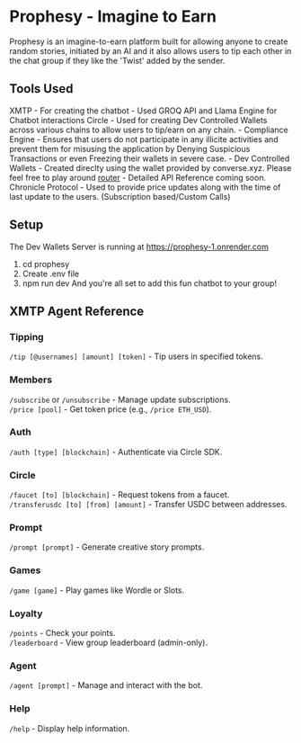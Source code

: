 # Prophesy - Imagine to Earn
Prophesy is an imagine-to-earn platform built for allowing anyone to create random stories, initiated by an AI and it also allows users to tip each other in the chat group if they like the 'Twist' added by the sender. 

## Tools Used
XMTP - For creating the chatbot
    - Used GROQ API and Llama Engine for Chatbot interactions
Circle - Used for creating Dev Controlled Wallets across various chains to allow users to tip/earn on any chain.
    - Compliance Engine - Ensures that users do not participate in any illicite activities and prevent them for misusing the application by Denying Suspicious Transactions or even Freezing their wallets in severe case.
    - Dev Controlled Wallets - Created direclty using the wallet provided by converse.xyz.
    Please feel free to play around [router](backend/src/routers/index.ts)
    - Detailed API Reference coming soon.
Chronicle Protocol - Used to provide price updates along with the time of last update to the users. (Subscription based/Custom Calls)

## Setup
The Dev Wallets Server is running at https://prophesy-1.onrender.com
1. cd prophesy
2. Create .env file
3. npm run dev
And you're all set to add this fun chatbot to your group!

## XMTP Agent Reference

### **Tipping**  
`/tip [@usernames] [amount] [token]` - Tip users in specified tokens.  

### **Members**  
`/subscribe` or `/unsubscribe` - Manage update subscriptions.  
`/price [pool]` - Get token price (e.g., `/price ETH_USD`).  

### **Auth**  
`/auth [type] [blockchain]` - Authenticate via Circle SDK.  

### **Circle**  
`/faucet [to] [blockchain]` - Request tokens from a faucet.  
`/transferusdc [to] [from] [amount]` - Transfer USDC between addresses.  

### **Prompt**  
`/prompt [prompt]` - Generate creative story prompts.  

### **Games**  
`/game [game]` - Play games like Wordle or Slots.  

### **Loyalty**  
`/points` - Check your points.  
`/leaderboard` - View group leaderboard (admin-only).  

### **Agent**  
`/agent [prompt]` - Manage and interact with the bot.  

### **Help**  
`/help` - Display help information.  